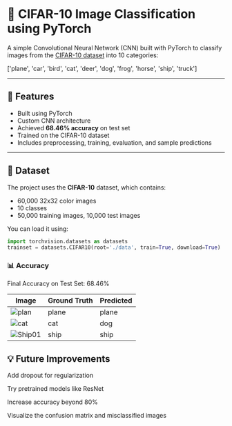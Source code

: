# 🧠 CIFAR-10 Image Classification using PyTorch

A simple Convolutional Neural Network (CNN) built with PyTorch to classify images from the [CIFAR-10 dataset](https://www.cs.toronto.edu/~kriz/cifar.html) into 10 categories:


['plane', 'car', 'bird', 'cat', 'deer', 'dog', 'frog', 'horse', 'ship', 'truck']

---

## 📌 Features

- Built using PyTorch
- Custom CNN architecture
- Achieved **68.46% accuracy** on test set
- Trained on the CIFAR-10 dataset
- Includes preprocessing, training, evaluation, and sample predictions

---

## 📁 Dataset

The project uses the **CIFAR-10** dataset, which contains:

- 60,000 32x32 color images
- 10 classes
- 50,000 training images, 10,000 test images

You can load it using:

```python
import torchvision.datasets as datasets
trainset = datasets.CIFAR10(root='./data', train=True, download=True)
```

### 📊 Accuracy

Final Accuracy on Test Set: 68.46%

| Image                 | Ground Truth | Predicted |
| --------------------- | ------------ | --------- |
| ![plan](https://github.com/user-attachments/assets/b4ed6e81-1c04-4479-843b-7979058c7282) | plane        | plane     |
| ![cat](https://github.com/user-attachments/assets/6d638b8d-8062-47f5-9dc3-f4aac2c1fb56)   | cat          | dog       |
| ![Ship01](https://github.com/user-attachments/assets/bae780b2-1d3b-4956-ab58-56935f74fca4) | ship         | ship      |

## 💡 Future Improvements
Add dropout for regularization

Try pretrained models like ResNet

Increase accuracy beyond 80%

Visualize the confusion matrix and misclassified images

